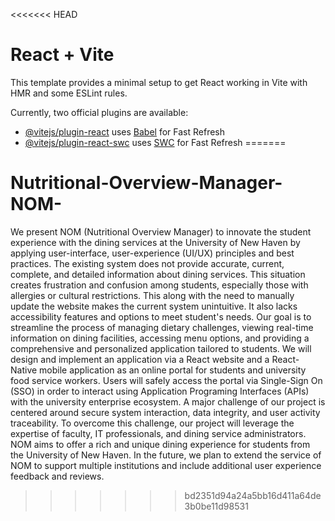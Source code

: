 <<<<<<< HEAD
# React + Vite

This template provides a minimal setup to get React working in Vite with HMR and some ESLint rules.

Currently, two official plugins are available:

- [@vitejs/plugin-react](https://github.com/vitejs/vite-plugin-react/blob/main/packages/plugin-react/README.md) uses [Babel](https://babeljs.io/) for Fast Refresh
- [@vitejs/plugin-react-swc](https://github.com/vitejs/vite-plugin-react-swc) uses [SWC](https://swc.rs/) for Fast Refresh
=======
# Nutritional-Overview-Manager-NOM-
We present NOM (Nutritional Overview Manager) to innovate the student experience with the dining services at the University of New Haven by applying user-interface, user-experience (UI/UX) principles and best practices. The existing system does not provide accurate, current, complete, and detailed information about dining services. This situation creates frustration and confusion among students, especially those with allergies or cultural restrictions. This along with the need to manually update the website makes the current system unintuitive. It also lacks accessibility features and options to meet student's needs. Our goal is to streamline the process of managing dietary challenges, viewing real-time information on dining facilities, accessing menu options, and providing a comprehensive and personalized application tailored to students. We will design and implement an application via a React website and a React-Native mobile application as an online portal for students and university food service workers. Users will safely access the portal via Single-Sign On (SSO) in order to interact using Application Programing Interfaces (APIs) with the university enterprise ecosystem. A major challenge of our project is centered around secure system interaction, data integrity, and user activity traceability. To overcome this challenge, our project will leverage the expertise of faculty, IT professionals, and dining service administrators. NOM aims to offer a rich and unique dining experience for students from the University of New Haven. In the future, we plan to extend the service of NOM to support multiple institutions and include additional user experience feedback and reviews.
>>>>>>> bd2351d94a24a5bb16d411a64de3b0be11d98531
